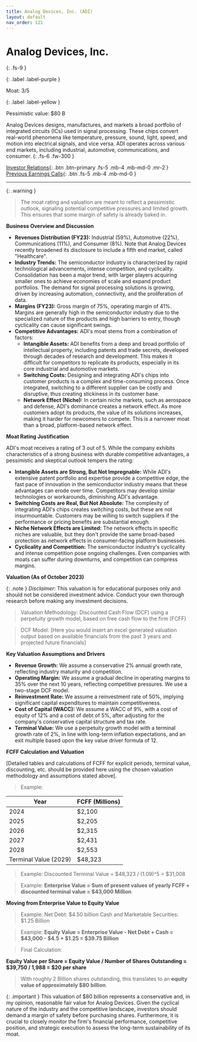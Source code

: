 ```yaml
---
title: Analog Devices, Inc. (ADI)
layout: default
nav_order: 121
---
```


# Analog Devices, Inc.
{: .fs-9 }

{: .label .label-purple }

Moat: 3/5

{: .label .label-yellow }

Pessimistic value: $80 B

Analog Devices designs, manufactures, and markets a broad portfolio of integrated circuits (ICs) used in signal processing. These chips convert real-world phenomena like temperature, pressure, sound, light, speed, and motion into electrical signals, and vice versa.  ADI operates across various end markets, including industrial, automotive, communications, and consumer.
{: .fs-6 .fw-300 }

[Investor Relations](https://www.google.com/search?q=ADI+investor+relations){: .btn .btn-primary .fs-5 .mb-4 .mb-md-0 .mr-2 }
[Previous Earnings Calls](https://discountingcashflows.com/company/ADI/transcripts/){: .btn .fs-5 .mb-4 .mb-md-0 }

---

{: .warning } 
>The moat rating and valuation are meant to reflect a pessimistic outlook, signaling potential competitive pressures and limited growth. This ensures that some margin of safety is already baked in.


**Business Overview and Discussion**

* **Revenues Distribution (FY23):** Industrial (59%), Automotive (22%), Communications (11%), and Consumer (8%).  Note that Analog Devices recently broadened its disclosure to include a fifth end market, called "Healthcare".
* **Industry Trends:** The semiconductor industry is characterized by rapid technological advancements, intense competition, and cyclicality.  Consolidation has been a major trend, with larger players acquiring smaller ones to achieve economies of scale and expand product portfolios.  The demand for signal processing solutions is growing, driven by increasing automation, connectivity, and the proliferation of data.
* **Margins (FY23):** Gross margin of 75%, operating margin of 41%.  Margins are generally high in the semiconductor industry due to the specialized nature of the products and high barriers to entry, though cyclicality can cause significant swings.
* **Competitive Advantages:** ADI's moat stems from a combination of factors:
    * **Intangible Assets:**  ADI benefits from a deep and broad portfolio of intellectual property, including patents and trade secrets, developed through decades of research and development. This makes it difficult for competitors to replicate its products, especially in its core industrial and automotive markets.
    * **Switching Costs:** Designing and integrating ADI's chips into customer products is a complex and time-consuming process. Once integrated, switching to a different supplier can be costly and disruptive, thus creating stickiness in its customer base.
    * **Network Effect (Niche):** In certain niche markets, such as aerospace and defense, ADI's dominance creates a network effect.  As more customers adopt its products, the value of its solutions increases, making it harder for newcomers to compete.  This is a narrower moat than a broad, platform-based network effect.


**Moat Rating Justification**

ADI's moat receives a rating of 3 out of 5.  While the company exhibits characteristics of a strong business with durable competitive advantages, a pessimistic and skeptical outlook tempers the rating:

* **Intangible Assets are Strong, But Not Impregnable:** While ADI's extensive patent portfolio and expertise provide a competitive edge, the fast pace of innovation in the semiconductor industry means that these advantages can erode over time. Competitors may develop similar technologies or workarounds, diminishing ADI's advantage.
* **Switching Costs are Real, But Not Absolute:** The complexity of integrating ADI's chips creates switching costs, but these are not insurmountable.  Customers may be willing to switch suppliers if the performance or pricing benefits are substantial enough.
* **Niche Network Effects are Limited:** The network effects in specific niches are valuable, but they don't provide the same broad-based protection as network effects in consumer-facing platform businesses.
* **Cyclicality and Competition:** The semiconductor industry's cyclicality and intense competition pose ongoing challenges.  Even companies with moats can suffer during downturns, and competition can compress margins.


**Valuation (As of October 2023)**

{: .note }
 *Disclaimer*: This valuation is for educational purposes only and should not be considered investment advice. Conduct your own thorough research before making any investment decisions.
> Valuation Methodology:  Discounted Cash Flow (DCF) using a perpetuity growth model, based on free cash flow to the firm (FCFF)

> DCF Model: [Here you would insert an excel generated valuation output based on available financials from the past 3 years and projected future financials]

**Key Valuation Assumptions and Drivers**

* **Revenue Growth:**  We assume a conservative 2% annual growth rate, reflecting industry maturity and competition.
* **Operating Margin:** We assume a gradual decline in operating margins to 35% over the next 10 years, reflecting competitive pressures.  We use a two-stage DCF model.
* **Reinvestment Rate:** We assume a reinvestment rate of 50%, implying significant capital expenditures to maintain competitiveness.
* **Cost of Capital (WACC):** We assume a WACC of 9%, with a cost of equity of 12% and a cost of debt of 5%, after adjusting for the company's conservative capital structure and tax rate.
* **Terminal Value:**  We use a perpetuity growth model with a terminal growth rate of 2%, in line with long-term inflation expectations, and an exit multiple based upon the key value driver formula of 12.

**FCFF Calculation and Valuation**

[Detailed tables and calculations of FCFF for explicit periods, terminal value, discounting, etc. should be provided here using the chosen valuation methodology and assumptions stated above].

> Example:


| Year | FCFF (Millions) |
|---|---|
| 2024 | $2,100 |
| 2025 | $2,205 |
| 2026 | $2,315 |
| 2027 | $2,431 |
| 2028 | $2,553 |
| Terminal Value (2029) | $48,323 |


> Example: Discounted Terminal Value = $48,323 / (1.09)^5 = $31,008 


> Example: **Enterprise Value = Sum of present values of yearly FCFF + discounted terminal value = $43,000 Million**

**Moving from Enterprise Value to Equity Value**

> Example: Net Debt: $4.50 billion
Cash and Marketable Securities: $1.25 Billion

> Example: **Equity Value = Enterprise Value - Net Debt + Cash = $43,000 - $4.5 + $1.25 = $39.75 Billion**


> Final Calculation:


**Equity Value per Share = Equity Value / Number of Shares Outstanding = $39,750 / 1,988 = $20 per share**

> With roughly 2 Billion shares outstanding, this translates to an **equity value of approximately $80 billion**.

{: .important }
 This valuation of $80 billion represents a conservative and, in my opinion, reasonable fair value for Analog Devices.  Given the cyclical nature of the industry and the competitive landscape, investors should demand a margin of safety before purchasing shares.  Furthermore, it is crucial to closely monitor the firm's financial performance, competitive position, and strategic execution to assess the long-term sustainability of its moat.